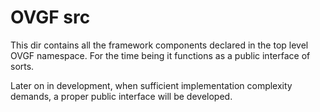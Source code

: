 # OVGF src
  This dir contains all the framework components declared in the top level OVGF namespace. For the time being it functions as a public interface of sorts.
  
  Later on in development, when sufficient implementation complexity demands, a proper public interface will be developed.
